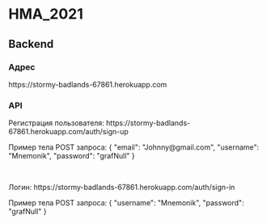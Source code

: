 # HMA_2021

## Backend
<h3>Адрес</h3>
<p>https://stormy-badlands-67861.herokuapp.com</p>
<h3>API</h3>
<p>Регистрация пользователя: https://stormy-badlands-67861.herokuapp.com/auth/sign-up</p>
<p>Пример тела POST запроса: { "email": "Johnny@gmail.com", "username": "Mnemonik", "password": "grafNull" }</p>
<br/>
<p>Логин: https://stormy-badlands-67861.herokuapp.com/auth/sign-in</p>
<p>Пример тела POST запроса: { "username": "Mnemonik", "password": "grafNull" }</p>
